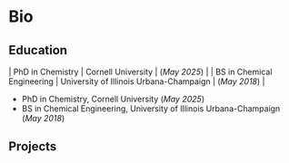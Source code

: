# Bio

## Education
| PhD in Chemistry        |   Cornell University   | (_May 2025_) |
| BS in Chemical Engineering |   University of Illinois Urbana-Champaign   | (_May 2018_) |


- PhD in Chemistry,   Cornell University (_May 2025_)
- BS in Chemical Engineering, University of Illinois Urbana-Champaign (_May 2018_)

## Projects
